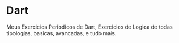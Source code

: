 # Dart
Meus Exercicios Periodicos de Dart, Exercicios de Logica de todas tipologias, basicas, avancadas, e tudo mais.

